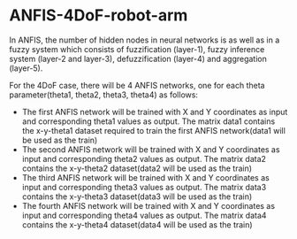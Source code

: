 # ANFIS-4DoF-robot-arm

In ANFIS, the number of hidden nodes in neural networks is as well as in a fuzzy system which consists of fuzzification (layer-1), fuzzy inference system (layer-2 and layer-3), defuzzification (layer-4) and aggregation (layer-5). 

For the 4DoF case, there will be 4 ANFIS networks, one for each theta parameter(theta1, theta2, theta3, theta4) as follows:
- The first ANFIS network will be trained with X and Y coordinates as input and corresponding theta1 values as output. The matrix data1 contains the x-y-theta1 dataset required to train the first ANFIS network(data1 will be used as the train)
- The second ANFIS network will be trained with X and Y coordinates as input and corresponding theta2 values as output. The matrix data2 contains the x-y-theta2 dataset(data2 will be used as the train)
- The third ANFIS network will be trained with X and Y coordinates as input and corresponding theta3 values as output. The matrix data3 contains the x-y-theta3 dataset(data3 will be used as the train)
- The fourth ANFIS network will be trained with X and Y coordinates as input and corresponding theta4 values as output. The matrix data4 contains the x-y-theta4 dataset(data4 will be used as the train)
